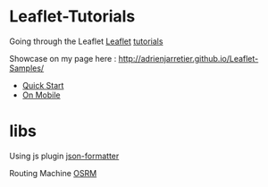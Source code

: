 # Leaflet-Tutorials

Going through the Leaflet [Leaflet](http://leafletjs.com) [tutorials](http://leafletjs.com/examples.html)

Showcase on my page here : http://adrienjarretier.github.io/Leaflet-Samples/

* [Quick Start](http://adrienjarretier.github.io/Leaflet-Samples/quick-start/)
* [On Mobile](http://adrienjarretier.github.io/Leaflet-Samples/on-mobile/)

# libs

Using js plugin [json-formatter](https://github.com/emmasax/json-formatter)

Routing Machine [OSRM](https://github.com/Project-OSRM/osrm-backend)
